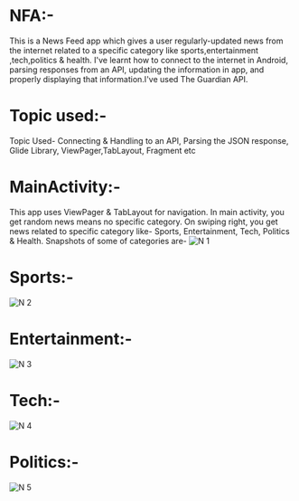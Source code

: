 # NFA:-
This is a News Feed app which gives a user regularly-updated news from the internet related to a specific category like sports,entertainment
,tech,politics & health. I've learnt how to connect to the internet in Android, parsing responses from an API, updating the information in 
app, and properly displaying that information.I've used The Guardian API.

# Topic used:-
Topic Used- Connecting & Handling  to an API, Parsing the JSON response, Glide Library,  ViewPager,TabLayout, Fragment etc

# MainActivity:-
This app uses ViewPager & TabLayout for navigation. In main activity, you get random news means no specific category. On swiping right, you 
get news related to specific category like- Sports, Entertainment, Tech, Politics & Health. Snapshots of some of categories are- 
![N 1](https://user-images.githubusercontent.com/37050086/57181820-38597200-6eb6-11e9-921c-6f2e8401766c.jpg)

# Sports:-
![N 2](https://user-images.githubusercontent.com/37050086/57181825-43140700-6eb6-11e9-8951-3571bac473d5.jpg)

# Entertainment:-
![N 3](https://user-images.githubusercontent.com/37050086/57181830-4e673280-6eb6-11e9-93da-d4d893613fa3.jpg)

# Tech:-
![N 4](https://user-images.githubusercontent.com/37050086/57181833-57f09a80-6eb6-11e9-88ef-12a38d83a64d.jpg)

# Politics:-
![N 5](https://user-images.githubusercontent.com/37050086/57181838-6048d580-6eb6-11e9-9c8c-15a9ccf103fc.jpg)






